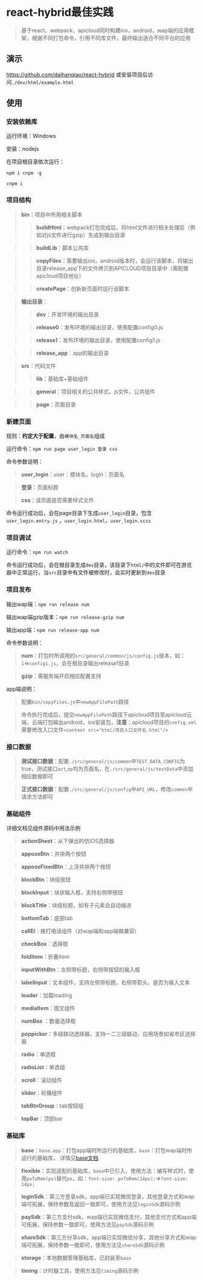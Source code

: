# react-hybrid最佳实践
>基于react，webpack，apicloud同时构建ios，android，wap端的应用框架，根据不同打包命令，引用不同库文件，最终输出适合不同平台的应用

## 演示
https://github.com/daihanqiao/react-hybrid
或安装项目后访问`./dev/html/example.html`
## 使用
### 安装依赖库
运行环境：Windows

安装：nodejs

在项目根目录依次运行：

`npm i cnpm -g`

`cnpm i`

### 项目结构
>**bin**：项目中所用相关脚本
>>**buildHtml**：webpack打包完成后，将html文件进行相关处理后（例如对js文件进行gzip）生成到输出目录

>>**buildLib**：脚本公共库

>>**copyFiles**：需要输出ios，android版本时，会运行该脚本，将输出目录release_app下的文件拷贝到APICLOUD项目目录中（需配置apicloud项目地址）

>>**createPage**：创新新页面时运行该脚本

>**输出目录**：
>>**dev**：开发环境的输出目录

>>**release0**：发布环境的输出目录，使用配置config0.js

>>**release1**：发布环境的输出目录，使用配置config1.js

>>**release_app**：app的输出目录

>**src**：代码文件
>>**lib**：基础库+基础组件

>>**general**：项目相关的公共样式，js文件，公共组件

>>**page**：页面目录

### 新建页面
规则：**约定大于配置**，由`模块名_页面名`组成

运行命令：`npm run page user_login 登录 css`

命令参数说明：
> **user_login**：user：模块名，login：页面名

>  **登录**：页面标题

>   **css**：该页面是否需要样式文件

命令运行成功后，会在page目录下生成`user_login`目录，包含`user_login.entry.js` ，`user_login.html`，`user_login.scss`

### 项目调试
运行命令：`npm run watch`

命令运行成功后，会在根目录生成`dev`目录，该目录下`html/`中的文件即可在游览器中正常运行，当`src`目录中有文件被修改时，会实时更新到`dev`目录

### 项目发布
输出wap端：`npm run release num`

输出wap端gzip版本：`npm run release-gzip num`

输出app端：`npm run release-app num`

命令参数说明：
>**num**：打包时所调用的`src/general/common/js/config.js`版本，如：`1`=>`config1.js`，会在根目录输出release1目录

>**gzip**：需服务端开启相应配置支持

app端说明：
>配置`bin/copyFiles.js`中`newAppFilePath`路径

>命令执行完成后，提交`newAppFilePath`路径下apicloud项目至apicloud云端，云端打包输出android，ios安装包，**注意**：apicloud项目的`config.xml`需要修改入口文件`<content src="html/项目入口文件名.html"/>`


### 接口数据
> **测试接口数据**：配置`./src/general/js/common`中`TEST_DATA_CONFIG`为true，测试接口`act`,`op`均为页面名，在`./src/general/js/testData`中添加相应数据即可

> **正式接口数据**：配置`./src/general/js/config`中`API_URL`，修改`common`中请求方法即可


### 基础组件
详细文档见组件源码中用法示例

> **actionSheet**：从下弹出的仿IOS选择器

> **apposeBtn**：并排两个按钮

> **apposeFixedBtn**：上浮并排两个按钮

> **blockBtn**：块级按钮

> **blockInput**：块状输入框，支持右侧带按钮

> **blockTitle**：块级标题，如有子元素会自动缩进

> **bottomTab**：底部tab

> **callEl**：拨打电话组件（对wap端和app端做兼容）

> **checkBox**：选择框

> **foldItem**：折叠Item

> **inputWithBtn**：左侧带标题，右侧带按钮的输入框

> **labelInput**：文本组件，支持左侧带标题，右侧带箭头，是否为输入文本

> **loader**：加载loading

> **mediaItem**：图文组件

> **numBox** ：数量选择框

> **poppicker**：多级联动选择器，支持一二三级联动，应用场景如省市区选择器

> **radio**：单选框

> **radioList**：单选组

> **scroll**：滚动组件

> **slider**：轮播组件

>**tabBtnGroup**：tab按钮组

> **topBar**：顶部bar

### 基础库
> **base**：`base.app`：打包app端时所运行的基础库，`base`：打包wap端时所运行的基础库， 详情见[base文档](./src/lib/base/README.md)

>**fiexible**：实现适配的基础库，`base`中已引入，使用方法：编写样式时，使用`pxToRem(px)`替代`px`，如：`font-size: pxToRem(14px);`=>`font-size: 14px;`

> **loginSdk**：第三方登录sdk，app端已实现微信登录，其他登录方式和wap端可拓展，保持参数及返回一致即可，使用方法见`loginSdk`源码示例

> **paySdk**：第三方支付sdk，wap端已实现微信支付，其他支付方式和app端可拓展，保持参数一致即可，使用方法见`paySdk`源码示例

> **shareSdk**：第三方分享sdk，app端已实现微信分享，其他分享方式和wap端可拓展，保持参数一致即可，使用方法见`shareSdk`源码示例

> **storage**：本地数据管理基础库，已封装至`base`

> **timing**：计时器工具，使用方法见`timing`源码示例

